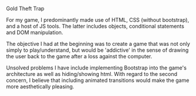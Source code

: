 Gold Theft Trap

For my game, I predominantly made use of HTML, CSS (without bootstrap), and a host of JS tools. The latter includes objects, conditional statements and DOM manipulation. 

The objective I had at the beginning was to create a game that was not only simply to play/understand, but would be 'addictive' in the sense of drawing the user back to the game after a loss against the computer. 

Unsolved problems I have include implementing Bootstrap into the game's architecture as well as hiding/showing html. With regard to the second concern, I believe that including animated transitions would make the game more aesthetically pleasing. 
